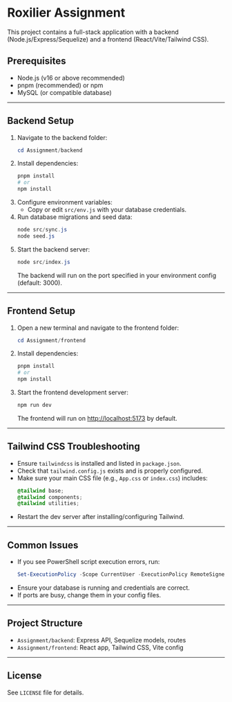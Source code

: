 # Roxilier Assignment

This project contains a full-stack application with a backend (Node.js/Express/Sequelize) and a frontend (React/Vite/Tailwind CSS).

## Prerequisites
- Node.js (v16 or above recommended)
- pnpm (recommended) or npm
- MySQL (or compatible database)

---

## Backend Setup
1. Navigate to the backend folder:
   ```powershell
   cd Assignment/backend
   ```
2. Install dependencies:
   ```powershell
   pnpm install
   # or
   npm install
   ```
3. Configure environment variables:
   - Copy or edit `src/env.js` with your database credentials.
4. Run database migrations and seed data:
   ```powershell
   node src/sync.js
   node seed.js
   ```
5. Start the backend server:
   ```powershell
   node src/index.js
   ```
   The backend will run on the port specified in your environment config (default: 3000).

---

## Frontend Setup
1. Open a new terminal and navigate to the frontend folder:
   ```powershell
   cd Assignment/frontend
   ```
2. Install dependencies:
   ```powershell
   pnpm install
   # or
   npm install
   ```
3. Start the frontend development server:
   ```powershell
   npm run dev
   ```
   The frontend will run on [http://localhost:5173](http://localhost:5173) by default.

---

## Tailwind CSS Troubleshooting
- Ensure `tailwindcss` is installed and listed in `package.json`.
- Check that `tailwind.config.js` exists and is properly configured.
- Make sure your main CSS file (e.g., `App.css` or `index.css`) includes:
  ```css
  @tailwind base;
  @tailwind components;
  @tailwind utilities;
  ```
- Restart the dev server after installing/configuring Tailwind.

---

## Common Issues
- If you see PowerShell script execution errors, run:
  ```powershell
  Set-ExecutionPolicy -Scope CurrentUser -ExecutionPolicy RemoteSigned
  ```
- Ensure your database is running and credentials are correct.
- If ports are busy, change them in your config files.

---

## Project Structure
- `Assignment/backend`: Express API, Sequelize models, routes
- `Assignment/frontend`: React app, Tailwind CSS, Vite config

---

## License
See `LICENSE` file for details.
